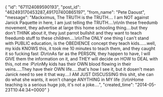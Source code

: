  {
   "id": "671124089590193",
   "post_id": "462493170453287_491707400865197",
   "from_name": "Pete Daoust",
   "message": "Mackximus, The TRUTH is the TRUTH.... I am NOT against Janick Paquette in here, I am just telling the TRUTH....\n\nIn these freedumb movement, they advertise at large this home schooling thing....but they don't THINK about it, they just parrot bullshit and they want to teach freedumb stuff to these children....\n\nThe ONLY one thing I can't stand with PUBLIC education, is the OBEDIENCE concept they teach kids......well, my kids KNOWS this, it took me 10 minutes to teach them, and they caught it so fucking fast :D\n\nAs far as the PERSON, they happen to have, I will GIVE them the information on it, and THEY will decide on HOW to DEAL with this, not me :P\n\nMy kids has their OWN blood flowing in their veins.....They have their OWN life.....that's how I see it, but it dosen't mean Janick need to see it that way....I AM JUST DISCUSSING this shit, she can do what she wants, it won't change ANYTHING in MY life :)\n\nHome teaching is a serious huge job, it's not a joke....",
   "created_time": "2014-05-23T10:44:34+0000"
 }
